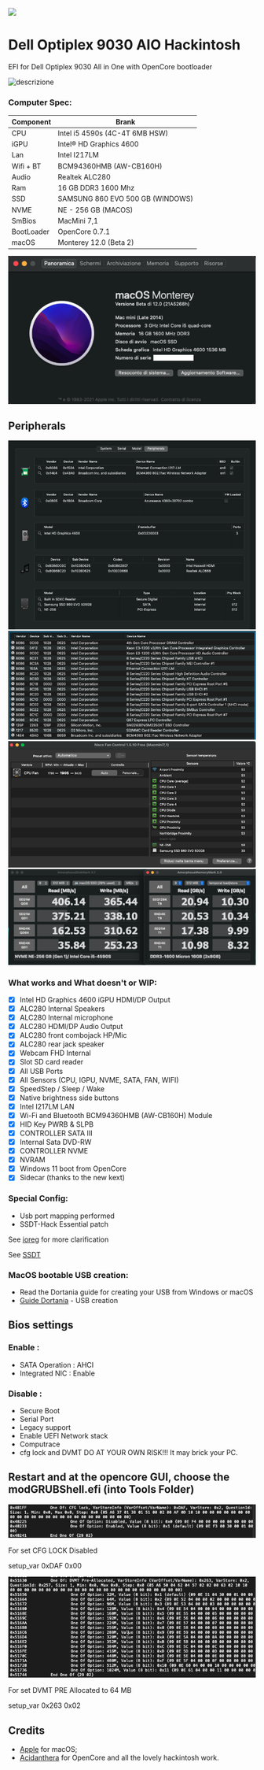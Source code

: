 [![](https://img.shields.io/badge/EFI-Release-informational?style=flat&logo=apple&logoColor=white&color=9debeb)](https://github.com/Lorys89/DELL_OPTIPLEX_9030_AIO/releases)



# Dell Optiplex 9030 AIO Hackintosh
EFI for Dell Optiplex 9030 All in One with OpenCore bootloader

![descrizione](./Screenshot/pc.jpg)

### Computer Spec:

| Component        | Brank                              |
| ---------------- | ---------------------------------- |
| CPU              | Intel i5 4590s (4C-4T 6MB HSW)     |
| iGPU             | Intel® HD Graphics 4600            |
| Lan              | Intel I217LM                       |
| Wifi + BT        | BCM94360HMB (AW-CB160H)            |
| Audio            | Realtek ALC280                     |
| Ram              | 16 GB DDR3 1600 Mhz                |
| SSD              | SAMSUNG 860 EVO 500 GB (WINDOWS)   |
| NVME             | NE - 256 GB (MACOS)                |
| SmBios           | MacMini 7,1                        |
| BootLoader       | OpenCore 0.7.1                     |
| macOS            | Monterey 12.0 (Beta 2)             |


![infomac](./Screenshot/infomac.png)

## Peripherals

![infohack](./Screenshot/periph.png)
![infodp2](./Screenshot/infopci.png)
![fan&temp](./Screenshot/fan&tempcontrol.png)
![ssd&ram](./Screenshot/ssd-ram.png)


### What works and What doesn't or WIP:

- [x] Intel HD Graphics 4600 iGPU HDMI/DP Output
- [x] ALC280 Internal Speakers
- [x] ALC280 Internal microphone
- [x] ALC280 HDMI/DP Audio Output
- [x] ALC280 front combojack HP/Mic
- [x] ALC280 rear jack speaker
- [x] Webcam FHD Internal
- [x] Slot SD card reader
- [x] All USB Ports 
- [x] All Sensors (CPU, IGPU, NVME, SATA, FAN, WIFI)
- [x] SpeedStep / Sleep / Wake
- [x] Native brightness side buttons
- [x] Intel I217LM LAN
- [x] Wi-Fi and Bluetooth BCM94360HMB (AW-CB160H) Module
- [x] HID Key PWRB & SLPB 
- [x] CONTROLLER SATA III
- [x] Internal Sata DVD-RW
- [x] CONTROLLER NVME
- [x] NVRAM
- [x] Windows 11 boot from OpenCore
- [x] Sidecar (thanks to the new kext)

### Special Config:

- Usb port mapping performed
- SSDT-Hack Essential patch

See [ioreg](./ioregmac.ioreg) for more clarification

See [SSDT](./EFI/OC/ACPI/SSDT-HACK.dsl)

### MacOS bootable USB creation:
- Read the Dortania guide for creating your USB from Windows or macOS
- [Guide Dortania](https://dortania.github.io/OpenCore-Install-Guide/installer-guide/) - USB creation


## Bios settings
### Enable :
* SATA Operation : AHCI
* Integrated NIC : Enable

### Disable : 
* Secure Boot
* Serial Port
* Legacy support
* Enable UEFI Network stack
* Computrace
* cfg lock and DVMT DO AT YOUR OWN RISK!!! It may brick your PC.


## Restart and at the opencore GUI, choose the modGRUBShell.efi (into Tools Folder)

![CFG-LOCK](./Screenshot/CFG-LOCK.png)

For set CFG LOCK Disabled

setup_var 0xDAF 0x00

![DMT-PRE](./Screenshot/DVMT-PRE.png)

For set DVMT PRE Allocated to 64 MB

setup_var 0x263 0x02


## Credits

- [Apple](https://apple.com) for macOS;
- [Acidanthera](https://github.com/acidanthera) for OpenCore and all the lovely hackintosh work.

